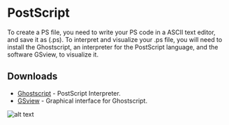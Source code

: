 # PostScript

To create a PS file, you need to write your PS code in a ASCII text editor, and save it as (.ps). To interpret and visualize your .ps file, you will need to install the Ghostscript, an interpreter for the PostScript language, and the software GSview, to visualize it.


## Downloads


* [Ghostscript](https://www.ghostscript.com/download/) - PostScript Interpreter.
* [GSview](http://pages.cs.wisc.edu/~ghost/gsview/index.htm) - Graphical interface for Ghostscript.

![alt text](PostScript_Graphics/GSview_icon.png)
